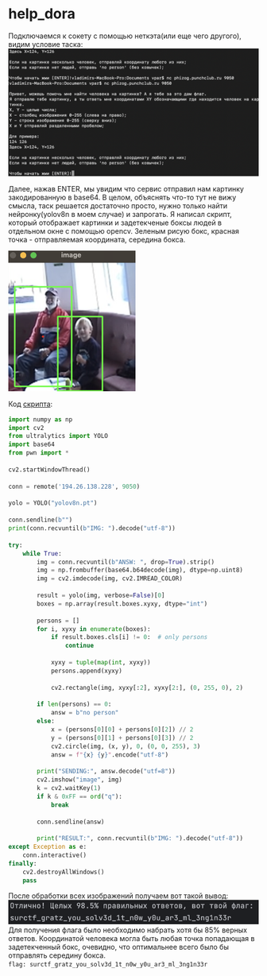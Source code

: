 # help_dora

Подключаемся к сокету с помощью неткэта(или еще чего другого), видим условие таска:
<img alt="writeup0.png" src="images/writeup0.png" width="512"/>

Далее, нажав ENTER, мы увидим что сервис отправил нам картинку закодированную в base64. В целом, объяснять что-то тут не вижу смысла, таск решается достаточно просто, нужно только найти нейронку(yolov8n в моем случае) и запрогать.
Я написал скрипт, который отображает картинки и задетекченые боксы людей в отдельном окне с помощью opencv.
Зеленым рисую бокс, красная точка - отправляемая координата, середина бокса.  

<img src="images/writeup1.png" width="256"/>  

Код [скрипта](solve.py):
```python
import numpy as np
import cv2
from ultralytics import YOLO
import base64
from pwn import *

cv2.startWindowThread()

conn = remote('194.26.138.228', 9050)

yolo = YOLO("yolov8n.pt")

conn.sendline(b"")
print(conn.recvuntil(b"IMG: ").decode("utf-8"))

try:
    while True:
        img = conn.recvuntil(b"ANSW: ", drop=True).strip()
        img = np.frombuffer(base64.b64decode(img), dtype=np.uint8)
        img = cv2.imdecode(img, cv2.IMREAD_COLOR)

        result = yolo(img, verbose=False)[0]
        boxes = np.array(result.boxes.xyxy, dtype="int")

        persons = []
        for i, xyxy in enumerate(boxes):
            if result.boxes.cls[i] != 0:  # only persons
                continue

            xyxy = tuple(map(int, xyxy))
            persons.append(xyxy)

            cv2.rectangle(img, xyxy[:2], xyxy[2:], (0, 255, 0), 2)

        if len(persons) == 0:
            answ = b"no person"
        else:
            x = (persons[0][0] + persons[0][2]) // 2
            y = (persons[0][1] + persons[0][3]) // 2
            cv2.circle(img, (x, y), 0, (0, 0, 255), 3)
            answ = f"{x} {y}".encode("utf-8")

        print("SENDING:", answ.decode("utf=8"))
        cv2.imshow("image", img)
        k = cv2.waitKey(1)
        if k & 0xFF == ord("q"):
            break

        conn.sendline(answ)

        print("RESULT:", conn.recvuntil(b"IMG: ").decode("utf-8"))
except Exception as e:
    conn.interactive()
finally:
    cv2.destroyAllWindows()
    pass
```

После обработки всех изображений получаем вот такой вывод:  
<img src="images/writeup2.png" width="512">  
Для получения флага было необходимо набрать хотя бы 85% верных ответов. Координатой человека могла быть любая точка попадающая в задетекченный бокс, очевидно, что оптимальнее всего было бы отправлять середину бокса.  
`flag: surctf_gratz_you_solv3d_1t_n0w_y0u_ar3_ml_3ng1n33r`
